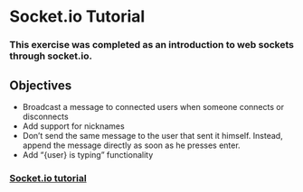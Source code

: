 # Socket.io Tutorial

### This exercise was completed as an introduction to web sockets through socket.io.

## Objectives

  - Broadcast a message to connected users when someone connects or disconnects
  - Add support for nicknames
  - Don’t send the same message to the user that sent it himself. Instead, append the message directly as soon as he presses enter.
  - Add “{user} is typing” functionality


### [Socket.io tutorial](https://socket.io/get-started/chat/)
